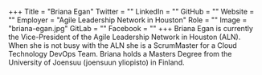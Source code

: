 +++
Title = "Briana Egan"
Twitter = ""
LinkedIn = ""
GitHub = ""
Website = ""
Employer = "Agile Leadership Network in Houston"
Role = ""
Image = "briana-egan.jpg"
GitLab = ""
Facebook = ""
+++
Briana Egan is currently the Vice-President of the Agile Leadership Network in Houston (ALN).  When she is not busy with the ALN she is a ScrumMaster for a Cloud Technology DevOps Team.  Briana holds a Masters Degree from the University of Joensuu (joensuun yliopisto) in Finland.